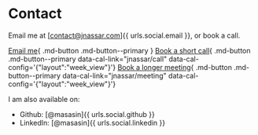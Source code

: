 # Contact
Email me at [contact@jnassar.com]{{ urls.social.email }},
or book a call.

[Email me](mailto:contact@jnassar.com){ .md-button .md-button--primary }
[Book a short call](#){ .md-button .md-button--primary data-cal-link="jnassar/call" data-cal-config='{"layout":"week_view"\}'}
[Book a longer meeting](#){ .md-button .md-button--primary data-cal-link="jnassar/meeting" data-cal-config='{"layout":"week_view"\}'}

I am also available on:

- Github: [@masasin]{{ urls.social.github }}
- LinkedIn: [@masasin]{{ urls.social.linkedin }}
